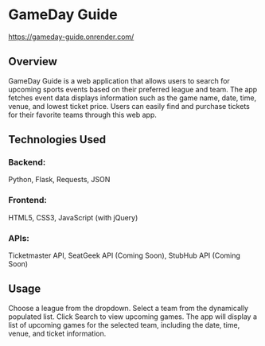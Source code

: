 # GameDay Guide
https://gameday-guide.onrender.com/

## Overview
GameDay Guide is a web application that allows users to search for upcoming sports events based on their preferred league and team. The app fetches event data displays information such as the game name, date, time, venue, and lowest ticket price. Users can easily find and purchase tickets for their favorite teams through this web app.

## Technologies Used
### Backend:
Python, Flask, Requests, JSON
### Frontend:
HTML5, CSS3, JavaScript (with jQuery)
### APIs:
Ticketmaster API, SeatGeek API (Coming Soon), StubHub API (Coming Soon)

## Usage
Choose a league from the dropdown.
Select a team from the dynamically populated list.
Click Search to view upcoming games.
The app will display a list of upcoming games for the selected team, including the date, time, venue, and ticket information.